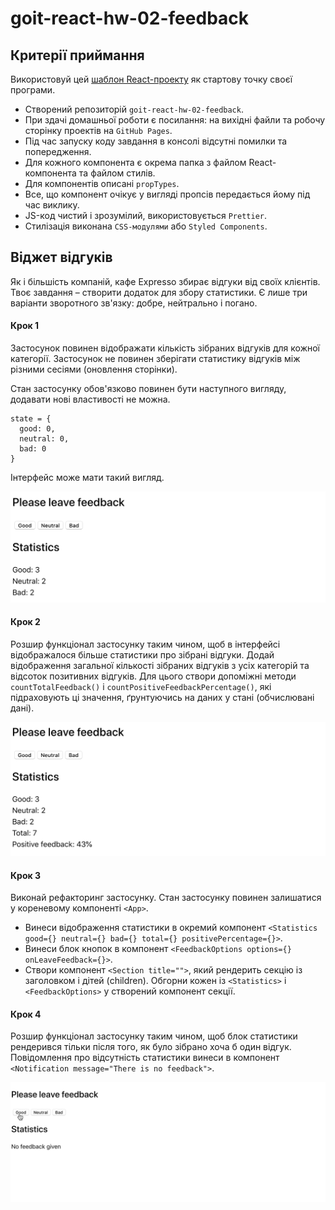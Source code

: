 # goit-react-hw-02-feedback

## Критерії приймання

Використовуй цей
[шаблон React-проекту](https://github.com/goitacademy/react-homework-template#readme)
як стартову точку своєї програми.

- Створений репозиторій `goit-react-hw-02-feedback`.
- При здачі домашньої роботи є посилання: на вихідні файли та робочу сторінку
  проектів на `GitHub Pages`.
- Під час запуску коду завдання в консолі відсутні помилки та попередження.
- Для кожного компонента є окрема папка з файлом React-компонента та файлом
  стилів.
- Для компонентів описані `propTypes`.
- Все, що компонент очікує у вигляді пропсів передається йому під час виклику.
- JS-код чистий і зрозумілий, використовується `Prettier`.
- Стилізація виконана `CSS-модулями` або `Styled Components`.

## Віджет відгуків

Як і більшість компаній, кафе Expresso збирає відгуки від своїх клієнтів. Твоє
завдання – створити додаток для збору статистики. Є лише три варіанти зворотного
зв'язку: добре, нейтрально і погано.

#### Крок 1

Застосунок повинен відображати кількість зібраних відгуків для кожної категорії.
Застосунок не повинен зберігати статистику відгуків між різними сесіями
(оновлення сторінки).

Стан застосунку обов'язково повинен бути наступного вигляду, додавати нові
властивості не можна.

```
state = {
  good: 0,
  neutral: 0,
  bad: 0
}
```

Інтерфейс може мати такий вигляд.

![image](./assets/preview-01.png)
#### Крок 2

Розшир функціонал застосунку таким чином, щоб в інтерфейсі відображалося більше
статистики про зібрані відгуки. Додай відображення загальної кількості зібраних
відгуків з усіх категорій та відсоток позитивних відгуків. Для цього створи
допоміжні методи `countTotalFeedback()` і `countPositiveFeedbackPercentage()`,
які підраховують ці значення, ґрунтуючись на даних у стані (обчислювані дані).

![image](./assets/preview-02.png)

#### Крок 3

Виконай рефакторинг застосунку. Стан застосунку повинен залишатися у кореневому
компоненті `<App>`.

- Винеси відображення статистики в окремий компонент
  `<Statistics good={} neutral={} bad={} total={} positivePercentage={}>`.
- Винеси блок кнопок в компонент
  `<FeedbackOptions options={} onLeaveFeedback={}>`.
- Створи компонент `<Section title="">`, який рендерить секцію із заголовком і
  дітей (children). Обгорни кожен із `<Statistics>` і `<FeedbackOptions>` у
  створений компонент секції.

#### Крок 4

Розшир функціонал застосунку таким чином, щоб блок статистики рендерився тільки
після того, як було зібрано хоча б один відгук. Повідомлення про відсутність
статистики винеси в компонент `<Notification message="There is no feedback">`.

![preview](./assets/preview-03.gif)